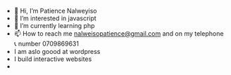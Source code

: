- 👋 Hi, I’m Patience Nalweyiso
- 👀 I’m interested in javascript
- 🌱 I’m currently learning php
- 📫 How to reach me nalweisopatience@gmail.com and on my telephone 📞 number 0709869631
- I am aslo goood at wordpress
- I build interactive websites
- 
